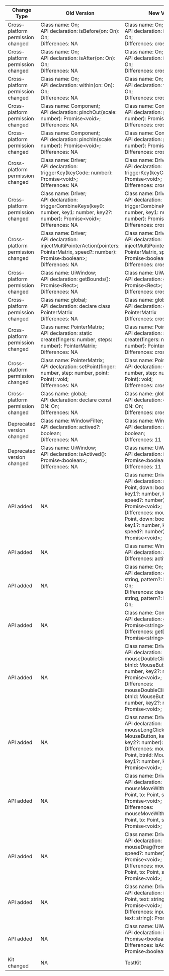 | Change Type | Old Version | New Version | d.ts File |
| ---- | ------ | ------ | -------- |
|Cross-platform permission changed|Class name: On;<br>API declaration: isBefore(on: On): On;<br>Differences: NA|Class name: On;<br>API declaration: isBefore(on: On): On;<br>Differences: crossplatform|api/@ohos.UiTest.d.ts|
|Cross-platform permission changed|Class name: On;<br>API declaration: isAfter(on: On): On;<br>Differences: NA|Class name: On;<br>API declaration: isAfter(on: On): On;<br>Differences: crossplatform|api/@ohos.UiTest.d.ts|
|Cross-platform permission changed|Class name: On;<br>API declaration: within(on: On): On;<br>Differences: NA|Class name: On;<br>API declaration: within(on: On): On;<br>Differences: crossplatform|api/@ohos.UiTest.d.ts|
|Cross-platform permission changed|Class name: Component;<br>API declaration: pinchOut(scale: number): Promise\<void>;<br>Differences: NA|Class name: Component;<br>API declaration: pinchOut(scale: number): Promise\<void>;<br>Differences: crossplatform|api/@ohos.UiTest.d.ts|
|Cross-platform permission changed|Class name: Component;<br>API declaration: pinchIn(scale: number): Promise\<void>;<br>Differences: NA|Class name: Component;<br>API declaration: pinchIn(scale: number): Promise\<void>;<br>Differences: crossplatform|api/@ohos.UiTest.d.ts|
|Cross-platform permission changed|Class name: Driver;<br>API declaration: triggerKey(keyCode: number): Promise\<void>;<br>Differences: NA|Class name: Driver;<br>API declaration: triggerKey(keyCode: number): Promise\<void>;<br>Differences: crossplatform|api/@ohos.UiTest.d.ts|
|Cross-platform permission changed|Class name: Driver;<br>API declaration: triggerCombineKeys(key0: number, key1: number, key2?: number): Promise\<void>;<br>Differences: NA|Class name: Driver;<br>API declaration: triggerCombineKeys(key0: number, key1: number, key2?: number): Promise\<void>;<br>Differences: crossplatform|api/@ohos.UiTest.d.ts|
|Cross-platform permission changed|Class name: Driver;<br>API declaration: injectMultiPointerAction(pointers: PointerMatrix, speed?: number): Promise\<boolean>;<br>Differences: NA|Class name: Driver;<br>API declaration: injectMultiPointerAction(pointers: PointerMatrix, speed?: number): Promise\<boolean>;<br>Differences: crossplatform|api/@ohos.UiTest.d.ts|
|Cross-platform permission changed|Class name: UiWindow;<br>API declaration: getBounds(): Promise\<Rect>;<br>Differences: NA|Class name: UiWindow;<br>API declaration: getBounds(): Promise\<Rect>;<br>Differences: crossplatform|api/@ohos.UiTest.d.ts|
|Cross-platform permission changed|Class name: global;<br>API declaration:  declare class PointerMatrix<br>Differences: NA|Class name: global;<br>API declaration:  declare class PointerMatrix<br>Differences: crossplatform|api/@ohos.UiTest.d.ts|
|Cross-platform permission changed|Class name: PointerMatrix;<br>API declaration: static create(fingers: number, steps: number): PointerMatrix;<br>Differences: NA|Class name: PointerMatrix;<br>API declaration: static create(fingers: number, steps: number): PointerMatrix;<br>Differences: crossplatform|api/@ohos.UiTest.d.ts|
|Cross-platform permission changed|Class name: PointerMatrix;<br>API declaration: setPoint(finger: number, step: number, point: Point): void;<br>Differences: NA|Class name: PointerMatrix;<br>API declaration: setPoint(finger: number, step: number, point: Point): void;<br>Differences: crossplatform|api/@ohos.UiTest.d.ts|
|Cross-platform permission changed|Class name: global;<br>API declaration: declare const ON: On;<br>Differences: NA|Class name: global;<br>API declaration: declare const ON: On;<br>Differences: crossplatform|api/@ohos.UiTest.d.ts|
|Deprecated version changed|Class name: WindowFilter;<br>API declaration: actived?: boolean;<br>Differences: NA|Class name: WindowFilter;<br>API declaration: actived?: boolean;<br>Differences: 11|api/@ohos.UiTest.d.ts|
|Deprecated version changed|Class name: UiWindow;<br>API declaration: isActived(): Promise\<boolean>;<br>Differences: NA|Class name: UiWindow;<br>API declaration: isActived(): Promise\<boolean>;<br>Differences: 11|api/@ohos.UiTest.d.ts|
|API added|NA|Class name: Driver;<br>API declaration: mouseScroll(p: Point, down: boolean, d: number, key1?: number, key2?: number, speed?: number): Promise\<void>;<br>Differences: mouseScroll(p: Point, down: boolean, d: number, key1?: number, key2?: number, speed?: number): Promise\<void>;|api/@ohos.UiTest.d.ts|
|API added|NA|Class name: WindowFilter;<br>API declaration: active?: boolean;<br>Differences: active?: boolean;|api/@ohos.UiTest.d.ts|
|API added|NA|Class name: On;<br>API declaration: description(val: string, pattern?: MatchPattern): On;<br>Differences: description(val: string, pattern?: MatchPattern): On;|api/@ohos.UiTest.d.ts|
|API added|NA|Class name: Component;<br>API declaration: getDescription(): Promise\<string>;<br>Differences: getDescription(): Promise\<string>;|api/@ohos.UiTest.d.ts|
|API added|NA|Class name: Driver;<br>API declaration: mouseDoubleClick(p: Point, btnId: MouseButton, key1?: number, key2?: number): Promise\<void>;<br>Differences: mouseDoubleClick(p: Point, btnId: MouseButton, key1?: number, key2?: number): Promise\<void>;|api/@ohos.UiTest.d.ts|
|API added|NA|Class name: Driver;<br>API declaration: mouseLongClick(p: Point, btnId: MouseButton, key1?: number, key2?: number): Promise\<void>;<br>Differences: mouseLongClick(p: Point, btnId: MouseButton, key1?: number, key2?: number): Promise\<void>;|api/@ohos.UiTest.d.ts|
|API added|NA|Class name: Driver;<br>API declaration: mouseMoveWithTrack(from: Point, to: Point, speed?: number): Promise\<void>;<br>Differences: mouseMoveWithTrack(from: Point, to: Point, speed?: number): Promise\<void>;|api/@ohos.UiTest.d.ts|
|API added|NA|Class name: Driver;<br>API declaration: mouseDrag(from: Point, to: Point, speed?: number): Promise\<void>;<br>Differences: mouseDrag(from: Point, to: Point, speed?: number): Promise\<void>;|api/@ohos.UiTest.d.ts|
|API added|NA|Class name: Driver;<br>API declaration: inputText(p: Point, text: string): Promise\<void>;<br>Differences: inputText(p: Point, text: string): Promise\<void>;|api/@ohos.UiTest.d.ts|
|API added|NA|Class name: UiWindow;<br>API declaration: isActive(): Promise\<boolean>;<br>Differences: isActive(): Promise\<boolean>;|api/@ohos.UiTest.d.ts|
|Kit changed|NA|TestKit|api/@ohos.UiTest.d.ts|
